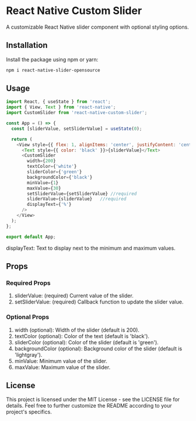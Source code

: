 # React Native Custom Slider

A customizable React Native slider component with optional styling options.

## Installation

Install the package using npm or yarn:

```bash
npm i react-native-slider-opensource

```
## Usage

```javascript
import React, { useState } from 'react';
import { View, Text } from 'react-native';
import CustomSlider from 'react-native-custom-slider';

const App = () => {
  const [sliderValue, setSliderValue] = useState(0);

  return (
    <View style={{ flex: 1, alignItems: 'center', justifyContent: 'center' }}>
      <Text style={{ color: 'black' }}>{sliderValue}</Text>
      <CustomSlider
        width={200}
        textColor={'white'}
        sliderColor={'green'}
        backgroundColor={'black'}
        minValue={1} 
        maxValue={30}
        setSliderValue={setSliderValue} //required
        sliderValue={sliderValue}   //required
        displayText={'%'}
      />
    </View>
  );
};

export default App;

```

displayText: Text to display next to the minimum and maximum values.
## Props
### Required Props
1. sliderValue: (required) Current value of the slider.
2. setSliderValue: (required) Callback function to update the slider value.

### Optional Props
1. width (optional): Width of the slider (default is 200).
2. textColor (optional): Color of the text (default is 'black').
3. sliderColor (optional): Color of the slider (default is 'green').
4. backgroundColor (optional): Background color of the slider (default is 'lightgray').
5. minValue: Minimum value of the slider.
6. maxValue: Maximum value of the slider.


## License
This project is licensed under the MIT License - see the LICENSE file for details.
Feel free to further customize the README according to your project's specifics.


